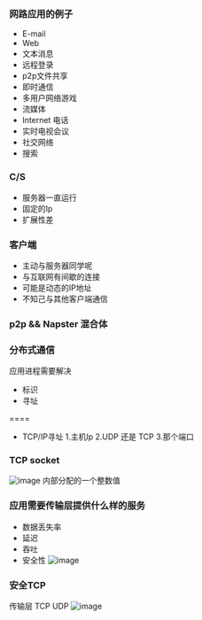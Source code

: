 ### 网路应用的例子
* E-mail
* Web
* 文本消息
* 远程登录
* p2p文件共享
* 即时通信
* 多用户网络游戏
* 流媒体
* Internet 电话
* 实时电视会议
* 社交网络
* 搜索
### C/S
* 服务器一直运行
* 固定的Ip
* 扩展性差
### 客户端
* 主动与服务器同学呢
* 与互联网有间歇的连接
* 可能是动态的IP地址
* 不知己与其他客户端通信
### p2p && Napster 混合体
### 分布式通信
应用进程需要解决
* 标识
* 寻址

====

* TCP/IP寻址
1.主机Ip
2.UDP 还是 TCP
3.那个端口
### TCP socket
![image](https://user-images.githubusercontent.com/53053068/111906710-ed867a80-8a8c-11eb-91be-dc0b20283cb8.png)
内部分配的一个整数值

### 应用需要传输层提供什么样的服务
* 数据丢失率
* 延迟
* 吞吐
* 安全性
![image](https://user-images.githubusercontent.com/53053068/111907969-620fe800-8a92-11eb-9386-1e7fe373c26d.png)
### 安全TCP
传输层 TCP UDP
![image](https://user-images.githubusercontent.com/53053068/111908078-c763d900-8a92-11eb-86d2-6cbff03b67a5.png)


